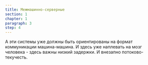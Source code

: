 ```yaml
---
title: Межмашинно-серверные
section: 1
chapter: 1
paragraph: 3
step: 4
---
```


А эти системы уже должны быть ориентированы на формат коммуникации машина-машина. И здесь уже наплевать на мозг человека - здесь важны низкий задержки. И внезапно потоково-текучесть.